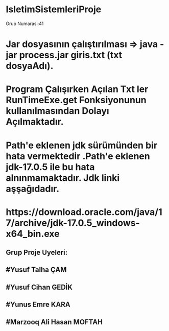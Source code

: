 # IsletimSistemleriProje

Grup Numarası:41</br>

<h1>Jar dosyasının çalıştırılması => java -jar process.jar giris.txt  (txt dosyaAdı).</br></h1>
<h1>Program Çalışırken Açılan Txt ler RunTimeExe.get Fonksiyonunun kullanılmasından Dolayı Açılmaktadır.</br></h1>
<h1>Path'e eklenen jdk sürümünden bir hata vermektedir .Path'e eklenen jdk-17.0.5 ile bu hata alnınmamaktadır. Jdk linki aşşağıdadır.</br></h1>
<h1>https://download.oracle.com/java/17/archive/jdk-17.0.5_windows-x64_bin.exe </h1>
<h2>Grup Proje Uyeleri:</br></h2>
<h2>  #Yusuf Talha ÇAM</br></h2>
<h2>  #Yusuf Cihan GEDİK</br></h2>
<h2>  #Yunus Emre KARA</br></h2>
<h2>  #Marzooq Ali Hasan MOFTAH</h2>
